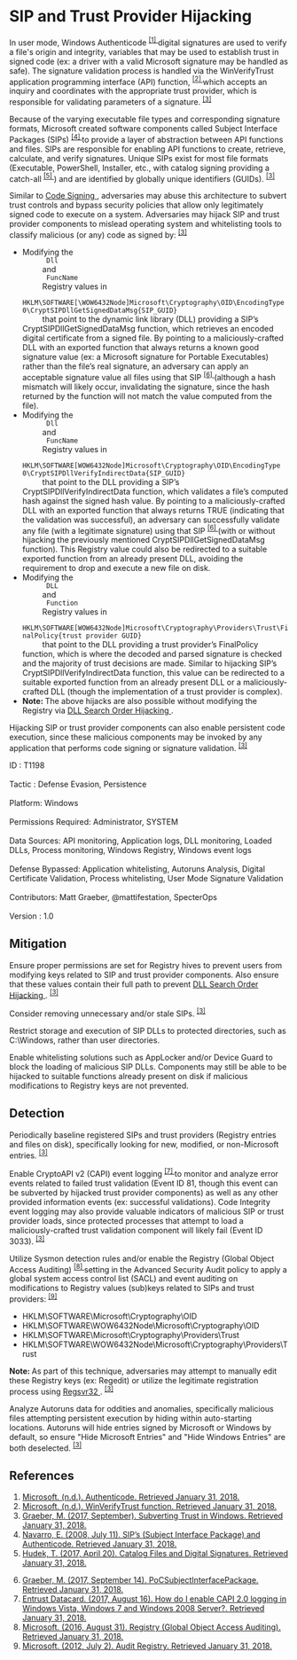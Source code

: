 <div class="container-fluid">
 <h1>
  SIP and Trust Provider Hijacking
 </h1>
 <div class="row">
  <div class="col-md-8 description-body">
   <p>
    In user mode, Windows Authenticode
    <span class="scite-citeref-number" data-reference="Microsoft Authenticode" id="scite-ref-1-a">
     <sup>
      <a aria-describedby="qtip-0" data-hasqtip="0" href="https://msdn.microsoft.com/library/ms537359.aspx" target="_blank">
       [1]
      </a>
     </sup>
    </span>
    digital signatures are used to verify a file's origin and integrity, variables that may be used to establish trust in signed code (ex: a driver with a valid Microsoft signature may be handled as safe). The signature validation process is handled via the WinVerifyTrust application programming interface (API) function,
    <span class="scite-citeref-number" data-reference="Microsoft WinVerifyTrust" id="scite-ref-2-a">
     <sup>
      <a aria-describedby="qtip-1" data-hasqtip="1" href="https://msdn.microsoft.com/library/windows/desktop/aa388208.aspx" target="_blank">
       [2]
      </a>
     </sup>
    </span>
    which accepts an inquiry and coordinates with the appropriate trust provider, which is responsible for validating parameters of a signature.
    <span class="scite-citeref-number" data-reference="SpectorOps Subverting Trust Sept 2017" id="scite-ref-3-a">
     <sup>
      <a aria-describedby="qtip-2" data-hasqtip="2" href="https://specterops.io/assets/resources/SpecterOps_Subverting_Trust_in_Windows.pdf" target="_blank">
       [3]
      </a>
     </sup>
    </span>
   </p>
   <p>
    Because of the varying executable file types and corresponding signature formats, Microsoft created software components called Subject Interface Packages (SIPs)
    <span class="scite-citeref-number" data-reference="EduardosBlog SIPs July 2008" id="scite-ref-4-a">
     <sup>
      <a aria-describedby="qtip-3" data-hasqtip="3" href="https://blogs.technet.microsoft.com/eduardonavarro/2008/07/11/sips-subject-interface-package-and-authenticode/" target="_blank">
       [4]
      </a>
     </sup>
    </span>
    to provide a layer of abstraction between API functions and files. SIPs are responsible for enabling API functions to create, retrieve, calculate, and verify signatures. Unique SIPs exist for most file formats (Executable, PowerShell, Installer, etc., with catalog signing providing a catch-all
    <span class="scite-citeref-number" data-reference="Microsoft Catalog Files and Signatures April 2017" id="scite-ref-5-a">
     <sup>
      <a aria-describedby="qtip-4" data-hasqtip="4" href="https://docs.microsoft.com/windows-hardware/drivers/install/catalog-files" target="_blank">
       [5]
      </a>
     </sup>
    </span>
    ) and are identified by globally unique identifiers (GUIDs).
    <span class="scite-citeref-number" data-reference="SpectorOps Subverting Trust Sept 2017" id="scite-ref-3-a">
     <sup>
      <a aria-describedby="qtip-2" data-hasqtip="2" href="https://specterops.io/assets/resources/SpecterOps_Subverting_Trust_in_Windows.pdf" target="_blank">
       [3]
      </a>
     </sup>
    </span>
   </p>
   <p>
    Similar to
    <a href="https://attack.mitre.org/techniques/T1116">
     Code Signing
    </a>
    , adversaries may abuse this architecture to subvert trust controls and bypass security policies that allow only legitimately signed code to execute on a system. Adversaries may hijack SIP and trust provider components to mislead operating system and whitelisting tools to classify malicious (or any) code as signed by:
    <span class="scite-citeref-number" data-reference="SpectorOps Subverting Trust Sept 2017" id="scite-ref-3-a">
     <sup>
      <a aria-describedby="qtip-2" data-hasqtip="2" href="https://specterops.io/assets/resources/SpecterOps_Subverting_Trust_in_Windows.pdf" target="_blank">
       [3]
      </a>
     </sup>
    </span>
   </p>
   <ul>
    <li>
     Modifying the
     <code>
      Dll
     </code>
     and
     <code>
      FuncName
     </code>
     Registry values in
     <code>
      HKLM\SOFTWARE[\WOW6432Node]Microsoft\Cryptography\OID\EncodingType 0\CryptSIPDllGetSignedDataMsg{SIP_GUID}
     </code>
     that point to the dynamic link library (DLL) providing a SIP’s CryptSIPDllGetSignedDataMsg function, which retrieves an encoded digital certificate from a signed file. By pointing to a maliciously-crafted DLL with an exported function that always returns a known good signature value (ex: a Microsoft signature for Portable Executables) rather than the file’s real signature, an adversary can apply an acceptable signature value all files using that SIP
     <span class="scite-citeref-number" data-reference="GitHub SIP POC Sept 2017" id="scite-ref-6-a">
      <sup>
       <a aria-describedby="qtip-5" data-hasqtip="5" href="https://github.com/mattifestation/PoCSubjectInterfacePackage" target="_blank">
        [6]
       </a>
      </sup>
     </span>
     (although a hash mismatch will likely occur, invalidating the signature, since the hash returned by the function will not match the value computed from the file).
    </li>
    <li>
     Modifying the
     <code>
      Dll
     </code>
     and
     <code>
      FuncName
     </code>
     Registry values in
     <code>
      HKLM\SOFTWARE[WOW6432Node]Microsoft\Cryptography\OID\EncodingType 0\CryptSIPDllVerifyIndirectData{SIP_GUID}
     </code>
     that point to the DLL providing a SIP’s CryptSIPDllVerifyIndirectData function, which validates a file’s computed hash against the signed hash value. By pointing to a maliciously-crafted DLL with an exported function that always returns TRUE (indicating that the validation was successful), an adversary can successfully validate any file (with a legitimate signature) using that SIP
     <span class="scite-citeref-number" data-reference="GitHub SIP POC Sept 2017" id="scite-ref-6-a">
      <sup>
       <a aria-describedby="qtip-5" data-hasqtip="5" href="https://github.com/mattifestation/PoCSubjectInterfacePackage" target="_blank">
        [6]
       </a>
      </sup>
     </span>
     (with or without hijacking the previously mentioned CryptSIPDllGetSignedDataMsg function). This Registry value could also be redirected to a suitable exported function from an already present DLL, avoiding the requirement to drop and execute a new file on disk.
    </li>
    <li>
     Modifying the
     <code>
      DLL
     </code>
     and
     <code>
      Function
     </code>
     Registry values in
     <code>
      HKLM\SOFTWARE[WOW6432Node]Microsoft\Cryptography\Providers\Trust\FinalPolicy{trust provider GUID}
     </code>
     that point to the DLL providing a trust provider’s FinalPolicy function, which is where the decoded and parsed signature is checked and the majority of trust decisions are made. Similar to hijacking SIP’s CryptSIPDllVerifyIndirectData function, this value can be redirected to a suitable exported function from an already present DLL or a maliciously-crafted DLL (though the implementation of a trust provider is complex).
    </li>
    <li>
     <strong>
      Note:
     </strong>
     The above hijacks are also possible without modifying the Registry via
     <a href="https://attack.mitre.org/techniques/T1038">
      DLL Search Order Hijacking
     </a>
     .
    </li>
   </ul>
   <p>
    Hijacking SIP or trust provider components can also enable persistent code execution, since these malicious components may be invoked by any application that performs code signing or signature validation.
    <span class="scite-citeref-number" data-reference="SpectorOps Subverting Trust Sept 2017" id="scite-ref-3-a">
     <sup>
      <a aria-describedby="qtip-2" data-hasqtip="2" href="https://specterops.io/assets/resources/SpecterOps_Subverting_Trust_in_Windows.pdf" target="_blank">
       [3]
      </a>
     </sup>
    </span>
   </p>
  </div>
  <div class="col-md-4">
   <div class="card">
    <div class="card-body">
     <div class="card-data">
      <span class="h5 card-title">
       ID
      </span>
      : T1198
      <br/>
      <br/>
     </div>
     <div class="card-data">
      <span class="h5 card-title">
      </span>
     </div>
     <div class="card-data">
      <span class="h5 card-title">
       Tactic
      </span>
      : Defense Evasion, Persistence
      <br/>
      <br/>
     </div>
     <div class="card-data">
      <span class="h5 card-title">
       Platform:
      </span>
      Windows
      <br/>
      <br/>
     </div>
     <div class="card-data">
      <span class="h5 card-title">
       Permissions Required:
      </span>
      Administrator, SYSTEM
      <br/>
      <br/>
     </div>
     <div class="card-data">
      <span class="h5 card-title">
      </span>
     </div>
     <div class="card-data">
      <span class="h5 card-title">
       Data Sources:
      </span>
      API monitoring, Application logs, DLL monitoring, Loaded DLLs, Process monitoring, Windows Registry, Windows event logs
      <br/>
      <br/>
     </div>
     <div class="card-data">
      <span class="h5 card-title">
      </span>
     </div>
     <div class="card-data">
      <span class="h5 card-title">
      </span>
     </div>
     <div class="card-data">
      <span class="h5 card-title">
       Defense Bypassed:
      </span>
      Application whitelisting, Autoruns Analysis, Digital Certificate Validation, Process whitelisting, User Mode Signature Validation
      <br/>
      <br/>
     </div>
     <div class="card-data">
      <span class="h5 card-title">
      </span>
     </div>
     <div class="card-data">
      <span class="h5 card-title">
      </span>
     </div>
     <div class="card-data">
      <span class="h5 card-title">
       Contributors:
      </span>
      Matt Graeber, @mattifestation, SpecterOps
      <br/>
      <br/>
     </div>
     <div class="card-data">
      <span class="h5 card-title">
       Version
      </span>
      : 1.0
     </div>
    </div>
   </div>
  </div>
 </div>
 <h2 class="pt-3" id="mitigation">
  Mitigation
 </h2>
 <p>
  Ensure proper permissions are set for Registry hives to prevent users from modifying keys related to SIP and trust provider components. Also ensure that these values contain their full path to prevent
  <a href="https://attack.mitre.org/techniques/T1038">
   DLL Search Order Hijacking
  </a>
  .
  <span class="scite-citeref-number" data-reference="SpectorOps Subverting Trust Sept 2017" id="scite-ref-3-a">
   <sup>
    <a aria-describedby="qtip-2" data-hasqtip="2" href="https://specterops.io/assets/resources/SpecterOps_Subverting_Trust_in_Windows.pdf" target="_blank">
     [3]
    </a>
   </sup>
  </span>
 </p>
 <p>
  Consider removing unnecessary and/or stale SIPs.
  <span class="scite-citeref-number" data-reference="SpectorOps Subverting Trust Sept 2017" id="scite-ref-3-a">
   <sup>
    <a aria-describedby="qtip-2" data-hasqtip="2" href="https://specterops.io/assets/resources/SpecterOps_Subverting_Trust_in_Windows.pdf" target="_blank">
     [3]
    </a>
   </sup>
  </span>
 </p>
 <p>
  Restrict storage and execution of SIP DLLs to protected directories, such as C:\Windows, rather than user directories.
 </p>
 <p>
  Enable whitelisting solutions such as AppLocker and/or Device Guard to block the loading of malicious SIP DLLs. Components may still be able to be hijacked to suitable functions already present on disk if malicious modifications to Registry keys are not prevented.
 </p>
 <h2 class="pt-3" id="detection">
  Detection
 </h2>
 <p>
  Periodically baseline registered SIPs and trust providers (Registry entries and files on disk), specifically looking for new, modified, or non-Microsoft entries.
  <span class="scite-citeref-number" data-reference="SpectorOps Subverting Trust Sept 2017" id="scite-ref-3-a">
   <sup>
    <a aria-describedby="qtip-2" data-hasqtip="2" href="https://specterops.io/assets/resources/SpecterOps_Subverting_Trust_in_Windows.pdf" target="_blank">
     [3]
    </a>
   </sup>
  </span>
 </p>
 <p>
  Enable CryptoAPI v2 (CAPI) event logging
  <span class="scite-citeref-number" data-reference="Entrust Enable CAPI2 Aug 2017" id="scite-ref-7-a">
   <sup>
    <a aria-describedby="qtip-6" data-hasqtip="6" href="http://www.entrust.net/knowledge-base/technote.cfm?tn=8165" target="_blank">
     [7]
    </a>
   </sup>
  </span>
  to monitor and analyze error events related to failed trust validation (Event ID 81, though this event can be subverted by hijacked trust provider components) as well as any other provided information events (ex: successful validations). Code Integrity event logging may also provide valuable indicators of malicious SIP or trust provider loads, since protected processes that attempt to load a maliciously-crafted trust validation component will likely fail (Event ID 3033).
  <span class="scite-citeref-number" data-reference="SpectorOps Subverting Trust Sept 2017" id="scite-ref-3-a">
   <sup>
    <a aria-describedby="qtip-2" data-hasqtip="2" href="https://specterops.io/assets/resources/SpecterOps_Subverting_Trust_in_Windows.pdf" target="_blank">
     [3]
    </a>
   </sup>
  </span>
 </p>
 <p>
  Utilize Sysmon detection rules and/or enable the Registry (Global Object Access Auditing)
  <span class="scite-citeref-number" data-reference="Microsoft Registry Auditing Aug 2016" id="scite-ref-8-a">
   <sup>
    <a aria-describedby="qtip-7" data-hasqtip="7" href="https://docs.microsoft.com/previous-versions/windows/it-pro/windows-server-2012-R2-and-2012/dn311461(v=ws.11)" target="_blank">
     [8]
    </a>
   </sup>
  </span>
  setting in the Advanced Security Audit policy to apply a global system access control list (SACL) and event auditing on modifications to Registry values (sub)keys related to SIPs and trust providers:
  <span class="scite-citeref-number" data-reference="Microsoft Audit Registry July 2012" id="scite-ref-9-a">
   <sup>
    <a aria-describedby="qtip-8" data-hasqtip="8" href="https://docs.microsoft.com/previous-versions/windows/it-pro/windows-server-2008-R2-and-2008/dd941614(v=ws.10)" target="_blank">
     [9]
    </a>
   </sup>
  </span>
 </p>
 <ul>
  <li>
   HKLM\SOFTWARE\Microsoft\Cryptography\OID
  </li>
  <li>
   HKLM\SOFTWARE\WOW6432Node\Microsoft\Cryptography\OID
  </li>
  <li>
   HKLM\SOFTWARE\Microsoft\Cryptography\Providers\Trust
  </li>
  <li>
   HKLM\SOFTWARE\WOW6432Node\Microsoft\Cryptography\Providers\Trust
  </li>
 </ul>
 <p>
  <strong>
   Note:
  </strong>
  As part of this technique, adversaries may attempt to manually edit these Registry keys (ex: Regedit) or utilize the legitimate registration process using
  <a href="https://attack.mitre.org/techniques/T1117">
   Regsvr32
  </a>
  .
  <span class="scite-citeref-number" data-reference="SpectorOps Subverting Trust Sept 2017" id="scite-ref-3-a">
   <sup>
    <a aria-describedby="qtip-2" data-hasqtip="2" href="https://specterops.io/assets/resources/SpecterOps_Subverting_Trust_in_Windows.pdf" target="_blank">
     [3]
    </a>
   </sup>
  </span>
 </p>
 <p>
  Analyze Autoruns data for oddities and anomalies, specifically malicious files attempting persistent execution by hiding within auto-starting locations. Autoruns will hide entries signed by Microsoft or Windows by default, so ensure "Hide Microsoft Entries" and "Hide Windows Entries" are both deselected.
  <span class="scite-citeref-number" data-reference="SpectorOps Subverting Trust Sept 2017" id="scite-ref-3-a">
   <sup>
    <a aria-describedby="qtip-2" data-hasqtip="2" href="https://specterops.io/assets/resources/SpecterOps_Subverting_Trust_in_Windows.pdf" target="_blank">
     [3]
    </a>
   </sup>
  </span>
 </p>
 <h2 class="pt-3" id="references">
  References
 </h2>
 <div class="row">
  <div class="col">
   <ol>
    <li>
     <span class="scite-citation" id="scite-1">
      <span class="scite-citation-text">
       <a class="external text" href="https://msdn.microsoft.com/library/ms537359.aspx" name="scite-1" rel="nofollow" target="_blank">
        Microsoft. (n.d.). Authenticode. Retrieved January 31, 2018.
       </a>
      </span>
     </span>
    </li>
    <li>
     <span class="scite-citation" id="scite-2">
      <span class="scite-citation-text">
       <a class="external text" href="https://msdn.microsoft.com/library/windows/desktop/aa388208.aspx" name="scite-2" rel="nofollow" target="_blank">
        Microsoft. (n.d.). WinVerifyTrust function. Retrieved January 31, 2018.
       </a>
      </span>
     </span>
    </li>
    <li>
     <span class="scite-citation" id="scite-3">
      <span class="scite-citation-text">
       <a class="external text" href="https://specterops.io/assets/resources/SpecterOps_Subverting_Trust_in_Windows.pdf" name="scite-3" rel="nofollow" target="_blank">
        Graeber, M. (2017, September). Subverting Trust in Windows. Retrieved January 31, 2018.
       </a>
      </span>
     </span>
    </li>
    <li>
     <span class="scite-citation" id="scite-4">
      <span class="scite-citation-text">
       <a class="external text" href="https://blogs.technet.microsoft.com/eduardonavarro/2008/07/11/sips-subject-interface-package-and-authenticode/" name="scite-4" rel="nofollow" target="_blank">
        Navarro, E. (2008, July 11). SIP’s (Subject Interface Package) and Authenticode. Retrieved January 31, 2018.
       </a>
      </span>
     </span>
    </li>
    <li>
     <span class="scite-citation" id="scite-5">
      <span class="scite-citation-text">
       <a class="external text" href="https://docs.microsoft.com/windows-hardware/drivers/install/catalog-files" name="scite-5" rel="nofollow" target="_blank">
        Hudek, T. (2017, April 20). Catalog Files and Digital Signatures. Retrieved January 31, 2018.
       </a>
      </span>
     </span>
    </li>
   </ol>
  </div>
  <div class="col">
   <ol start="6.5">
    <li>
     <span class="scite-citation" id="scite-6">
      <span class="scite-citation-text">
       <a class="external text" href="https://github.com/mattifestation/PoCSubjectInterfacePackage" name="scite-6" rel="nofollow" target="_blank">
        Graeber, M. (2017, September 14). PoCSubjectInterfacePackage. Retrieved January 31, 2018.
       </a>
      </span>
     </span>
    </li>
    <li>
     <span class="scite-citation" id="scite-7">
      <span class="scite-citation-text">
       <a class="external text" href="http://www.entrust.net/knowledge-base/technote.cfm?tn=8165" name="scite-7" rel="nofollow" target="_blank">
        Entrust Datacard. (2017, August 16). How do I enable CAPI 2.0 logging in Windows Vista, Windows 7 and Windows 2008 Server?. Retrieved January 31, 2018.
       </a>
      </span>
     </span>
    </li>
    <li>
     <span class="scite-citation" id="scite-8">
      <span class="scite-citation-text">
       <a class="external text" href="https://docs.microsoft.com/previous-versions/windows/it-pro/windows-server-2012-R2-and-2012/dn311461(v=ws.11)" name="scite-8" rel="nofollow" target="_blank">
        Microsoft. (2016, August 31). Registry (Global Object Access Auditing). Retrieved January 31, 2018.
       </a>
      </span>
     </span>
    </li>
    <li>
     <span class="scite-citation" id="scite-9">
      <span class="scite-citation-text">
       <a class="external text" href="https://docs.microsoft.com/previous-versions/windows/it-pro/windows-server-2008-R2-and-2008/dd941614(v=ws.10)" name="scite-9" rel="nofollow" target="_blank">
        Microsoft. (2012, July 2). Audit Registry. Retrieved January 31, 2018.
       </a>
      </span>
     </span>
    </li>
   </ol>
  </div>
 </div>
</div>
